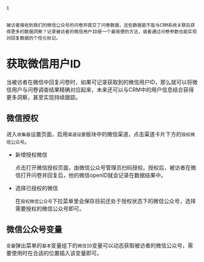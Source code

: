```index
1
```

```tag

```
```summary
被访者接收到我们的微信公众号的问卷并提交了问卷数据，这些数据能不能与CRM系统关联后获得更多的数据洞察？记录被访者的微信用户ID是一个最简便的方法，或者通过问卷参数也能实现对回复数据的个性化标记。
```
# 获取微信用户ID

当被访者在微信中回复问卷时，如果可记录获取到的微信用户ID，那么就可以将微信用户与问卷调查结果精确对应起来，未来还可以与CRM中的用户信息结合获得更多洞察，甚至实现持续跟踪。

## 微信授权
进入`收集器`设置页面，启用`渠道设置`板块中的微信渠道，点击渠道卡片下方的`授权微信公众号`。

+ 新增授权微信

  点击打开微信授权页面，由微信公众号管理员扫码授权。授权后，被访者在微信打开问卷并回复后，他的微信openID就会记录在数据结果中。

+ 选择已授权的微信

  在`授权微信公众号`下拉菜单里会保存目前还处于授权状态下的微信公众号，选择需要授权的微信公众号即可。

## 微信公众号变量
`变量`弹出菜单的`基本`变量组下的`微信ID`变量可以动态获取被访者的微信公众号，需要使用时在合适的位置插入该变量即可。